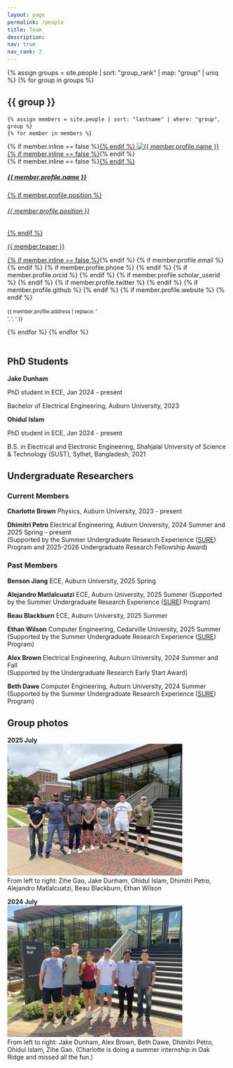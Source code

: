 ```yaml
---
layout: page
permalink: /people
title: Team
description: 
nav: true
nav_rank: 2
---
```

{% assign groups = site.people | sort: "group_rank" | map: "group" | uniq %}
{% for group in groups %}
## {{ group }}

    {% assign members = site.people | sort: "lastname" | where: "group", group %}
    {% for member in members %}
<p>
    <div class="card {% if member.inline == false %}hoverable{% endif %}">
        <div class="row no-gutters">
            <div class="col-sm-4 col-md-3">
            	{% if member.inline == false %}<a href="{{ member.url | relative_url }}">{% endif %}
                <img src="{{ '/assets/img/' | append: member.profile.image | relative_url }}" class="card-img img-fluid" alt="{{ member.profile.name }}" />
            	{% if member.inline == false %}</a>{% endif %}
            </div>
            <div class="team col-sm-8 col-md-9">
                <div class="card-body">
                    {% if member.inline == false %}<a href="{{ member.url | relative_url }}">{% endif %}
                    <h5 class="card-title">{{ member.profile.name }}</h5>
                    {% if member.profile.position %}<h6 class="card-subtitle mb-2 text-muted">{{ member.profile.position }}</h6>{% endif %}
                    <p class="card-text">
                        {{ member.teaser }}
                    </p>
                    {% if member.inline == false %}</a>{% endif %}
                    {% if member.profile.email %}
                        <a href="mailto:{{ member.profile.email }}" class="card-link"><i class="fas fa-envelope"></i></a>
                    {% endif %}
                    {% if member.profile.phone %}
                        <a href="tel:{{ member.profile.phone }}" class="card-link"><i class="fas fa-phone"></i></a>
                    {% endif %}
                    {% if member.profile.orcid %}
                        <a href="https://orcid.org/{{ site.orcid_id }}" title="ORCID"><i class="ai ai-orcid"></i></a>
                    {% endif %}
                    {% if member.profile.scholar_userid %}
                        <a href="https://scholar.google.com/citations?user={{ site.scholar_userid }}" title="Google Scholar"><i class="ai ai-google-scholar"></i></a>
                    {% endif %}
                    {% if member.profile.twitter %}
                        <a href="https://twitter.com/{{ member.profile.twitter }}" class="card-link" target="_blank"><i class="fab fa-twitter"></i></a>
                    {% endif %}
                    {% if member.profile.github %}
                        <a href="https://github.com/{{ member.profile.github }}" class="card-link" target="_blank"><i class="fab fa-github"></i></a>
                    {% endif %}
                    {% if member.profile.website %}
                        <a href="{{ member.profile.website }}" class="card-link" target="_blank"><i class="fas fa-globe"></i></a>
                    {% endif %}
                    <p class="card-text">
                        <small class="test-muted"><i class="fas fa-thumbtack"></i> {{ member.profile.address | replace: '<br />', ', ' }}</small>
                    </p>
                </div>
            </div>
        </div>
    </div>
</p>
    {% endfor %}
{% endfor %}
<br/><br/>

## PhD Students
**Jake Dunham** <a href="mailto:jbd0043@auburn.edu" class="card-link"><i class="fas fa-envelope"></i></a>

PhD student in ECE, Jan 2024 - present 

Bachelor of Electrical Engineering, Auburn University, 2023



**Ohidul Islam** <a href="mailto:ozi0003@auburn.edu" class="card-link"><i class="fas fa-envelope"></i></a>

PhD student in ECE, Jan 2024 - present  

B.S. in Electrical and Electronic Engineering, Shahjalal University of Science & Technology (SUST), Sylhet, Bangladesh, 2021



## Undergraduate Researchers

### Current Members

**Charlotte Brown**
Physics, Auburn University, 2023 - present
<a href="mailto:scb0118@auburn.edu" class="card-link"><i class="fas fa-envelope"></i></a>

**Dhimitri Petro**
Electrical Engineering, Auburn University, 2024 Summer and 2025 Spring - present <a href="mailto:dcp0030@auburn.edu" class="card-link"><i class="fas fa-envelope"></i></a>  
(Supported by the Summer Undergraduate Research Experience ([SURE](https://eng.auburn.edu/news/2024/07/sure-program-provides-undergraduate-students-with-taste-of-graduate-school.html)) Program and 2025-2026 Undergraduate Research Fellowship Award) 

### Past Members

**Benson Jiang**
ECE, Auburn University, 2025 Spring <a href="mailto:bzj0043@auburn.edu" class="card-link"><i class="fas fa-envelope"></i></a>

**Alejandro Matlalcuatzi**
ECE, Auburn University, 2025 Summer (Supported by the Summer Undergraduate Research Experience ([SURE](https://eng.auburn.edu/news/2024/07/sure-program-provides-undergraduate-students-with-taste-of-graduate-school.html)) Program) 

**Beau Blackburn**
ECE, Auburn University, 2025 Summer 

**Ethan Wilson**
Computer Engineering, Cedarville University, 2025 Summer (Supported by the Summer Undergraduate Research Experience ([SURE](https://eng.auburn.edu/news/2024/07/sure-program-provides-undergraduate-students-with-taste-of-graduate-school.html)) Program) 

**Alex Brown**
Electrical Engineering, Auburn University, 2024 Summer and Fall <a href="mailto:kab0182@auburn.edu" class="card-link"><i class="fas fa-envelope"></i></a>  
(Supported by the Undergraduate Research Early Start Award) 

**Beth Dawe**
Computer Engineering, Auburn University, 2024 Summer <a href="mailto:emd0063@auburn.edu" class="card-link"><i class="fas fa-envelope"></i></a>  
(Supported by the Summer Undergraduate Research Experience ([SURE](https://eng.auburn.edu/news/2024/07/sure-program-provides-undergraduate-students-with-taste-of-graduate-school.html)) Program) 

## Group photos

**2025 July**  
<img src="/assets/img/group_members/202507_group_photo.jpeg" width="400">  
From left to right: Zihe Gao, Jake Dunham, Ohidul Islam, Dhimitri Petro, Alejandro Matlalcuatzi, Beau Blackburn, Ethan Wilson

**2024 July**  
<img src="/assets/img/group_members/202407_group_photo.jpg" width="400">  
From left to right: Jake Dunham, Alex Brown, Beth Dawe, Dhimitri Petro, Ohidul Islam, Zihe Gao. (Charlotte is doing a summer internship in Oak Ridge and missed all the fun.)


